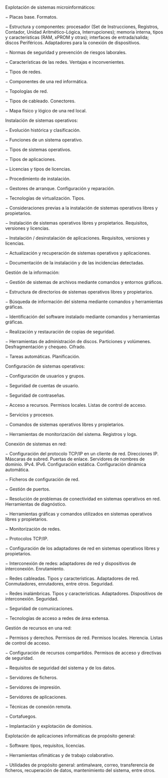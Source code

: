 Explotación de sistemas microinformáticos:

− Placas base. Formatos.

− Estructura y componentes: procesador (Set de Instrucciones, Registros, Contador, Unidad Aritmético-Lógica, Interrupciones); memoria interna, tipos y características (RAM, xPROM y otras); interfaces de entrada/salida; discos Periféricos. Adaptadores para la conexión de dispositivos.

− Normas de seguridad y prevención de riesgos laborales.

− Características de las redes. Ventajas e inconvenientes.

− Tipos de redes.

− Componentes de una red informática.

− Topologías de red.

− Tipos de cableado. Conectores.

− Mapa físico y lógico de una red local.

Instalación de sistemas operativos:

− Evolución histórica y clasificación.

− Funciones de un sistema operativo.

− Tipos de sistemas operativos.

− Tipos de aplicaciones.

− Licencias y tipos de licencias.

− Procedimiento de instalación.

− Gestores de arranque. Configuración y reparación.

− Tecnologías de virtualización. Tipos.

− Consideraciones previas a la instalación de sistemas operativos libres y propietarios.

− Instalación de sistemas operativos libres y propietarios. Requisitos, versiones y licencias.

− Instalación / desinstalación de aplicaciones. Requisitos, versiones y licencias.

− Actualización y recuperación de sistemas operativos y aplicaciones.

− Documentación de la instalación y de las incidencias detectadas.

Gestión de la información:

− Gestión de sistemas de archivos mediante comandos y entornos gráficos.

− Estructura de directorios de sistemas operativos libres y propietarios.

− Búsqueda de información del sistema mediante comandos y herramientas gráficas.

− Identificación del software instalado mediante comandos y herramientas gráficas.

− Realización y restauración de copias de seguridad.

− Herramientas de administración de discos. Particiones y volúmenes. Desfragmentación y chequeo. Cifrado.

− Tareas automáticas. Planificación.

Configuración de sistemas operativos:

− Configuración de usuarios y grupos.

− Seguridad de cuentas de usuario.

− Seguridad de contraseñas.

− Acceso a recursos. Permisos locales. Listas de control de acceso.

− Servicios y procesos.

− Comandos de sistemas operativos libres y propietarios.

− Herramientas de monitorización del sistema. Registros y logs.

Conexión de sistemas en red:

− Configuración del protocolo TCP/IP en un cliente de red. Direcciones IP. Máscaras de subred. Puertas de enlace. Servidores de nombres de dominio. IPv4. IPv6. Configuración estática. Configuración dinámica automática.

− Ficheros de configuración de red.

− Gestión de puertos.

− Resolución de problemas de conectividad en sistemas operativos en red. Herramientas de diagnóstico.

− Herramientas gráficas y comandos utilizados en sistemas operativos libres y propietarios.

− Monitorización de redes.

− Protocolos TCP/IP.

− Configuración de los adaptadores de red en sistemas operativos libres y propietarios.

− Interconexión de redes: adaptadores de red y dispositivos de interconexión. Enrutamiento.

− Redes cableadas. Tipos y características. Adaptadores de red. Conmutadores, enrutadores, entre otros. Seguridad.

− Redes inalámbricas. Tipos y características. Adaptadores. Dispositivos de interconexión. Seguridad.

− Seguridad de comunicaciones.

− Tecnologías de acceso a redes de área extensa.

Gestión de recursos en una red:

− Permisos y derechos. Permisos de red. Permisos locales. Herencia. Listas de control de acceso.

− Configuración de recursos compartidos. Permisos de acceso y directivas de seguridad.

− Requisitos de seguridad del sistema y de los datos.

− Servidores de ficheros.

− Servidores de impresión.

− Servidores de aplicaciones.

− Técnicas de conexión remota.

− Cortafuegos.

− Implantación y explotación de dominios.

Explotación de aplicaciones informáticas de propósito general:

− Software: tipos, requisitos, licencias.

− Herramientas ofimáticas y de trabajo colaborativo.

− Utilidades de propósito general: antimalware, correo, transferencia de ficheros, recuperación de datos, mantenimiento del sistema, entre otros.


